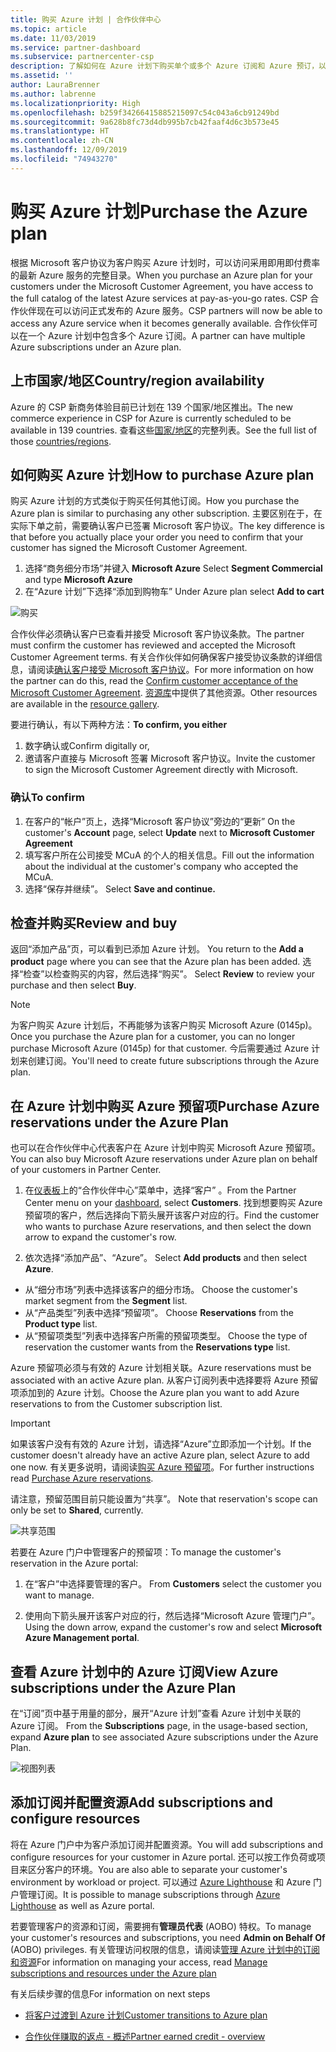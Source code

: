 ```yaml
---
title: 购买 Azure 计划 | 合作伙伴中心
ms.topic: article
ms.date: 11/03/2019
ms.service: partner-dashboard
ms.subservice: partnercenter-csp
description: 了解如何在 Azure 计划下购买单个或多个 Azure 订阅和 Azure 预订，以便配置资源以及查看或添加订阅。
ms.assetid: ''
author: LauraBrenner
ms.author: labrenne
ms.localizationpriority: High
ms.openlocfilehash: b259f34266415885215097c54c043a6cb91249bd
ms.sourcegitcommit: 9a628b8fc73d4db995b7cb42faaf4d6c3b573e45
ms.translationtype: HT
ms.contentlocale: zh-CN
ms.lasthandoff: 12/09/2019
ms.locfileid: "74943270"
---
```

# <a name="purchase-the-azure-plan"></a><span data-ttu-id="f2dc2-103">购买 Azure 计划</span><span class="sxs-lookup"><span data-stu-id="f2dc2-103">Purchase the Azure plan</span></span>

<span data-ttu-id="f2dc2-104">根据 Microsoft 客户协议为客户购买 Azure 计划时，可以访问采用即用即付费率的最新 Azure 服务的完整目录。</span><span class="sxs-lookup"><span data-stu-id="f2dc2-104">When you purchase an Azure plan for your customers under the Microsoft Customer Agreement, you have access to the full catalog of the latest Azure services at pay-as-you-go rates.</span></span> <span data-ttu-id="f2dc2-105">CSP 合作伙伴现在可以访问正式发布的 Azure 服务。</span><span class="sxs-lookup"><span data-stu-id="f2dc2-105">CSP partners will now be able to access any Azure service when it becomes generally available.</span></span> <span data-ttu-id="f2dc2-106">合作伙伴可以在一个 Azure 计划中包含多个 Azure 订阅。</span><span class="sxs-lookup"><span data-stu-id="f2dc2-106">A partner can have multiple Azure subscriptions under an Azure plan.</span></span> 

## <a name="countryregion-availability"></a><span data-ttu-id="f2dc2-107">上市国家/地区</span><span class="sxs-lookup"><span data-stu-id="f2dc2-107">Country/region availability</span></span>
<span data-ttu-id="f2dc2-108">Azure 的 CSP 新商务体验目前已计划在 139 个国家/地区推出。</span><span class="sxs-lookup"><span data-stu-id="f2dc2-108">The new commerce experience in CSP for Azure is currently scheduled to be available in 139 countries.</span></span> <span data-ttu-id="f2dc2-109">查看这些[国家/地区](https://query.prod.cms.rt.microsoft.com/cms/api/am/binary/RE3QN0x)的完整列表。</span><span class="sxs-lookup"><span data-stu-id="f2dc2-109">See the full list of those [countries/regions](https://query.prod.cms.rt.microsoft.com/cms/api/am/binary/RE3QN0x).</span></span> 

## <a name="how-to-purchase-azure-plan"></a><span data-ttu-id="f2dc2-110">如何购买 Azure 计划</span><span class="sxs-lookup"><span data-stu-id="f2dc2-110">How to purchase Azure plan</span></span>

<span data-ttu-id="f2dc2-111">购买 Azure 计划的方式类似于购买任何其他订阅。</span><span class="sxs-lookup"><span data-stu-id="f2dc2-111">How you purchase the Azure plan is similar to purchasing any other subscription.</span></span> <span data-ttu-id="f2dc2-112">主要区别在于，在实际下单之前，需要确认客户已签署 Microsoft 客户协议。</span><span class="sxs-lookup"><span data-stu-id="f2dc2-112">The key difference is that before you actually place your order you need to confirm that your customer has signed the Microsoft Customer Agreement.</span></span>

1. <span data-ttu-id="f2dc2-113">选择“商务细分市场”并键入 **Microsoft Azure** </span><span class="sxs-lookup"><span data-stu-id="f2dc2-113">Select **Segment Commercial** and type **Microsoft Azure**</span></span> 
2. <span data-ttu-id="f2dc2-114">在“Azure 计划”下选择“添加到购物车” </span><span class="sxs-lookup"><span data-stu-id="f2dc2-114">Under Azure plan select **Add to cart**</span></span>

![购买](images/azure/Azurepurchase1.png)

<span data-ttu-id="f2dc2-116">合作伙伴必须确认客户已查看并接受 Microsoft 客户协议条款。</span><span class="sxs-lookup"><span data-stu-id="f2dc2-116">The partner must confirm the customer has reviewed and accepted the Microsoft Customer Agreement terms.</span></span> <span data-ttu-id="f2dc2-117">有关合作伙伴如何确保客户接受协议条款的详细信息，请阅读[确认客户接受 Microsoft 客户协议](https://docs.microsoft.com/partner-center/confirm-customer-agreement)。</span><span class="sxs-lookup"><span data-stu-id="f2dc2-117">For more information on how the partner can do this, read the [Confirm customer acceptance of the Microsoft Customer Agreement](https://docs.microsoft.com/partner-center/confirm-customer-agreement).</span></span> <span data-ttu-id="f2dc2-118">[资源库](https://partner.microsoft.com/resources/collection/Microsoft-Customer-Agreement-in-the-CSP-program#/)中提供了其他资源。</span><span class="sxs-lookup"><span data-stu-id="f2dc2-118">Other resources are available in the [resource gallery](https://partner.microsoft.com/resources/collection/Microsoft-Customer-Agreement-in-the-CSP-program#/).</span></span>

<span data-ttu-id="f2dc2-119"> 要进行确认，有以下两种方法：</span><span class="sxs-lookup"><span data-stu-id="f2dc2-119">**To confirm, you either**</span></span>
1. <span data-ttu-id="f2dc2-120">数字确认或</span><span class="sxs-lookup"><span data-stu-id="f2dc2-120">Confirm digitally or,</span></span>
2. <span data-ttu-id="f2dc2-121">邀请客户直接与 Microsoft 签署 Microsoft 客户协议。</span><span class="sxs-lookup"><span data-stu-id="f2dc2-121">Invite the customer to sign the Microsoft Customer Agreement directly with Microsoft.</span></span> 

### <a name="to-confirm"></a><span data-ttu-id="f2dc2-122">确认</span><span class="sxs-lookup"><span data-stu-id="f2dc2-122">To confirm</span></span> 

1. <span data-ttu-id="f2dc2-123">在客户的“帐户”页上，选择“Microsoft 客户协议”旁边的“更新”   </span><span class="sxs-lookup"><span data-stu-id="f2dc2-123">On the customer's **Account** page, select **Update** next to **Microsoft Customer Agreement**</span></span>  
2. <span data-ttu-id="f2dc2-124">填写客户所在公司接受 MCuA 的个人的相关信息。</span><span class="sxs-lookup"><span data-stu-id="f2dc2-124">Fill out the information about the individual at the customer's company who accepted the MCuA.</span></span>
3. <span data-ttu-id="f2dc2-125">选择“保存并继续”。 </span><span class="sxs-lookup"><span data-stu-id="f2dc2-125">Select **Save and continue.**</span></span>  

## <a name="review-and-buy"></a><span data-ttu-id="f2dc2-126">检查并购买</span><span class="sxs-lookup"><span data-stu-id="f2dc2-126">Review and buy</span></span>

<span data-ttu-id="f2dc2-127">返回“添加产品”页，可以看到已添加 Azure 计划。 </span><span class="sxs-lookup"><span data-stu-id="f2dc2-127">You return to the **Add a product** page where you can see that the Azure plan has been added.</span></span> <span data-ttu-id="f2dc2-128">选择“检查”以检查购买的内容，然后选择“购买”。  </span><span class="sxs-lookup"><span data-stu-id="f2dc2-128">Select **Review** to review your purchase and then select **Buy**.</span></span> 

>[!Note]
><span data-ttu-id="f2dc2-129">为客户购买 Azure 计划后，不再能够为该客户购买 Microsoft Azure (0145p)。</span><span class="sxs-lookup"><span data-stu-id="f2dc2-129">Once you purchase the Azure plan for a customer, you can no longer purchase Microsoft Azure (0145p) for that customer.</span></span> <span data-ttu-id="f2dc2-130">今后需要通过 Azure 计划来创建订阅。</span><span class="sxs-lookup"><span data-stu-id="f2dc2-130">You'll need to create future subscriptions through the Azure plan.</span></span>

## <a name="purchase-azure-reservations-under-the-azure-plan"></a><span data-ttu-id="f2dc2-131">在 Azure 计划中购买 Azure 预留项</span><span class="sxs-lookup"><span data-stu-id="f2dc2-131">Purchase Azure reservations under the Azure Plan</span></span> 
  
<span data-ttu-id="f2dc2-132">也可以在合作伙伴中心代表客户在 Azure 计划中购买 Microsoft Azure 预留项。</span><span class="sxs-lookup"><span data-stu-id="f2dc2-132">You can also buy Microsoft Azure reservations under Azure plan on behalf of your customers in Partner Center.</span></span>

1. <span data-ttu-id="f2dc2-133">在[仪表板](https://partner.microsoft.com/dashboard/)上的“合作伙伴中心”菜单中，选择“客户”  。</span><span class="sxs-lookup"><span data-stu-id="f2dc2-133">From the Partner Center menu on your [dashboard](https://partner.microsoft.com/dashboard/), select **Customers**.</span></span> <span data-ttu-id="f2dc2-134">找到想要购买 Azure 预留项的客户，然后选择向下箭头展开该客户对应的行。</span><span class="sxs-lookup"><span data-stu-id="f2dc2-134">Find the customer who wants to purchase Azure reservations, and then select the down arrow to expand the customer's row.</span></span> 

2. <span data-ttu-id="f2dc2-135">依次选择“添加产品”、“Azure”。  </span><span class="sxs-lookup"><span data-stu-id="f2dc2-135">Select **Add products** and then select **Azure**.</span></span> 
- <span data-ttu-id="f2dc2-136">从“细分市场”列表中选择该客户的细分市场。 </span><span class="sxs-lookup"><span data-stu-id="f2dc2-136">Choose the customer's market segment from the **Segment** list.</span></span> 
- <span data-ttu-id="f2dc2-137">从“产品类型”列表中选择“预留项”。  </span><span class="sxs-lookup"><span data-stu-id="f2dc2-137">Choose **Reservations** from the **Product type** list.</span></span> 
- <span data-ttu-id="f2dc2-138">从“预留项类型”列表中选择客户所需的预留项类型。 </span><span class="sxs-lookup"><span data-stu-id="f2dc2-138">Choose the type of reservation the customer wants from the **Reservations type** list.</span></span> 

<span data-ttu-id="f2dc2-139">Azure 预留项必须与有效的 Azure 计划相关联。</span><span class="sxs-lookup"><span data-stu-id="f2dc2-139">Azure reservations must be associated with an active Azure plan.</span></span> <span data-ttu-id="f2dc2-140">从客户订阅列表中选择要将 Azure 预留项添加到的 Azure 计划。</span><span class="sxs-lookup"><span data-stu-id="f2dc2-140">Choose the Azure plan you want to add Azure reservations to from the Customer subscription list.</span></span> 

>[!Important] 
><span data-ttu-id="f2dc2-141">如果该客户没有有效的 Azure 计划，请选择“Azure”立即添加一个计划。</span><span class="sxs-lookup"><span data-stu-id="f2dc2-141">If the customer doesn't already have an active Azure plan, select Azure to add one now.</span></span> <span data-ttu-id="f2dc2-142">有关更多说明，请阅读[购买 Azure 预留项](https://docs.microsoft.com/partner-center/azure-reservations-buying#purchase-azure-reservations)。</span><span class="sxs-lookup"><span data-stu-id="f2dc2-142">For further instructions read [Purchase Azure reservations](https://docs.microsoft.com/partner-center/azure-reservations-buying#purchase-azure-reservations).</span></span>

<span data-ttu-id="f2dc2-143">请注意，预留范围目前只能设置为“共享”。 </span><span class="sxs-lookup"><span data-stu-id="f2dc2-143">Note that reservation's scope can only be set to **Shared**, currently.</span></span> 

![共享范围](images/azure/addprods1.png)

<span data-ttu-id="f2dc2-145">若要在 Azure 门户中管理客户的预留项：</span><span class="sxs-lookup"><span data-stu-id="f2dc2-145">To manage the customer's reservation in the Azure portal:</span></span> 

1. <span data-ttu-id="f2dc2-146">在“客户”中选择要管理的客户。 </span><span class="sxs-lookup"><span data-stu-id="f2dc2-146">From **Customers** select the customer you want to manage.</span></span> 

2. <span data-ttu-id="f2dc2-147">使用向下箭头展开该客户对应的行，然后选择“Microsoft Azure 管理门户”。 </span><span class="sxs-lookup"><span data-stu-id="f2dc2-147">Using the down arrow, expand the customer's row and select **Microsoft Azure Management portal**.</span></span>  
 
## <a name="view-azure-subscriptions-under-the-azure-plan"></a><span data-ttu-id="f2dc2-148">查看 Azure 计划中的 Azure 订阅</span><span class="sxs-lookup"><span data-stu-id="f2dc2-148">View Azure subscriptions under the Azure Plan</span></span> 

<span data-ttu-id="f2dc2-149">在“订阅”页中基于用量的部分，展开“Azure 计划”查看 Azure 计划中关联的 Azure 订阅。  </span><span class="sxs-lookup"><span data-stu-id="f2dc2-149">From the **Subscriptions** page, in the usage-based section, expand **Azure plan** to see associated Azure subscriptions under the Azure Plan.</span></span>

![视图列表](images/azure/addprods2.png) 


## <a name="add-subscriptions-and-configure-resources"></a><span data-ttu-id="f2dc2-151">添加订阅并配置资源</span><span class="sxs-lookup"><span data-stu-id="f2dc2-151">Add subscriptions and configure resources</span></span>

<span data-ttu-id="f2dc2-152">将在 Azure 门户中为客户添加订阅并配置资源。</span><span class="sxs-lookup"><span data-stu-id="f2dc2-152">You will add subscriptions and configure resources for your customer in Azure portal.</span></span> <span data-ttu-id="f2dc2-153">还可以按工作负荷或项目来区分客户的环境。</span><span class="sxs-lookup"><span data-stu-id="f2dc2-153">You are also able to separate your customer's environment by workload or project.</span></span> <span data-ttu-id="f2dc2-154">可以通过 [Azure Lighthouse](https://azure.microsoft.com/services/azure-lighthouse/) 和 Azure 门户管理订阅。</span><span class="sxs-lookup"><span data-stu-id="f2dc2-154">It is possible to manage subscriptions through [Azure Lighthouse](https://azure.microsoft.com/services/azure-lighthouse/) as well as Azure portal.</span></span> 

<span data-ttu-id="f2dc2-155">若要管理客户的资源和订阅，需要拥有**管理员代表** (AOBO) 特权。</span><span class="sxs-lookup"><span data-stu-id="f2dc2-155">To manage your customer's resources and subscriptions, you need **Admin on Behalf Of** (AOBO) privileges.</span></span> <span data-ttu-id="f2dc2-156">有关管理访问权限的信息，请阅读[管理 Azure 计划中的订阅和资源](azure-plan-manage.md)</span><span class="sxs-lookup"><span data-stu-id="f2dc2-156">For information on managing your access, read [Manage subscriptions and resources under the Azure plan](azure-plan-manage.md)</span></span>

<span data-ttu-id="f2dc2-157">有关后续步骤的信息</span><span class="sxs-lookup"><span data-stu-id="f2dc2-157">For information on next steps</span></span>

- [<span data-ttu-id="f2dc2-158">将客户过渡到 Azure 计划</span><span class="sxs-lookup"><span data-stu-id="f2dc2-158">Customer transitions to Azure plan</span></span>](azure-plan-transition.md)

- [<span data-ttu-id="f2dc2-159">合作伙伴赚取的返点 - 概述</span><span class="sxs-lookup"><span data-stu-id="f2dc2-159">Partner earned credit - overview</span></span>](partner-earned-credit.md)







            




    

  













    



    
